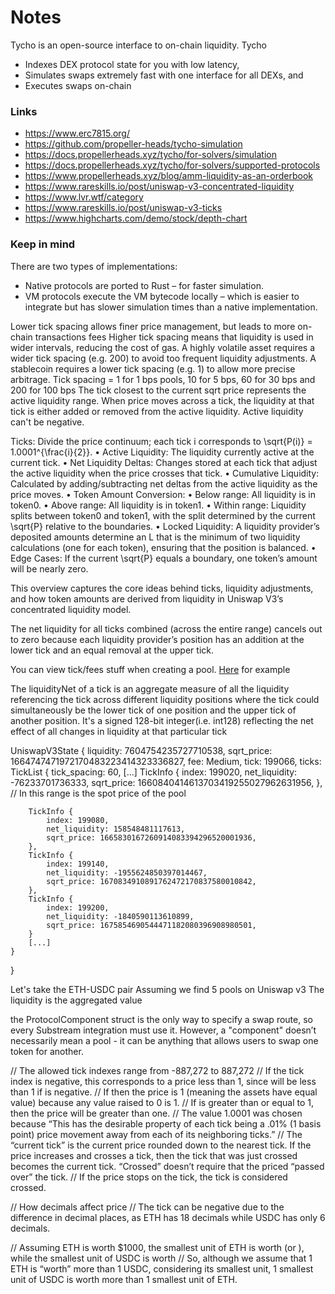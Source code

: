 # Notes

Tycho is an open-source interface to on-chain liquidity. Tycho
- Indexes DEX protocol state for you with low latency,
- Simulates swaps extremely fast with one interface for all DEXs, and  
- Executes swaps on-chain

### Links

- https://www.erc7815.org/
- https://github.com/propeller-heads/tycho-simulation
- https://docs.propellerheads.xyz/tycho/for-solvers/simulation
- https://docs.propellerheads.xyz/tycho/for-solvers/supported-protocols
- https://www.propellerheads.xyz/blog/amm-liquidity-as-an-orderbook
- https://www.rareskills.io/post/uniswap-v3-concentrated-liquidity
- https://www.lvr.wtf/category
- https://www.rareskills.io/post/uniswap-v3-ticks
- https://www.highcharts.com/demo/stock/depth-chart

### Keep in mind

There are two types of implementations:
- Native protocols are ported to Rust – for faster simulation.
- VM protocols execute the VM bytecode locally – which is easier to integrate but has slower simulation times than a native implementation.


Lower tick spacing allows finer price management, but leads to more on-chain transactions fees
Higher tick spacing means that liquidity is used in wider intervals, reducing the cost of gas.
A highly volatile asset requires a wider tick spacing (e.g. 200) to avoid too frequent liquidity adjustments.
A stablecoin requires a lower tick spacing (e.g. 1) to allow more precise arbitrage.
Tick spacing = 1 for 1 bps pools, 10 for 5 bps, 60 for 30 bps and 200 for 100 bps
The tick closest to the current sqrt price represents the active liquidity range.
When price moves across a tick, the liquidity at that tick is either added or removed from the active liquidity.
Active liquidity can't be negative.

Ticks: Divide the price continuum; each tick i corresponds to \sqrt{P(i)} = 1.0001^{\frac{i}{2}}.
	•	Active Liquidity: The liquidity currently active at the current tick.
	•	Net Liquidity Deltas: Changes stored at each tick that adjust the active liquidity when the price crosses that tick.
	•	Cumulative Liquidity: Calculated by adding/subtracting net deltas from the active liquidity as the price moves.
	•	Token Amount Conversion:
	•	Below range: All liquidity is in token0.
	•	Above range: All liquidity is in token1.
	•	Within range: Liquidity splits between token0 and token1, with the split determined by the current \sqrt{P} relative to the boundaries.
	•	Locked Liquidity: A liquidity provider’s deposited amounts determine an L that is the minimum of two liquidity calculations (one for each token), ensuring that the position is balanced.
	•	Edge Cases:
If the current \sqrt{P} equals a boundary, one token’s amount will be nearly zero.

This overview captures the core ideas behind ticks, liquidity adjustments, and how token amounts are derived from liquidity in Uniswap V3’s concentrated liquidity model.

The net liquidity for all ticks combined (across the entire range) cancels out to zero because each liquidity provider’s position has an addition at the lower tick and an equal removal at the upper tick.

You can view tick/fees stuff when creating a pool.
[Here](https://app.uniswap.org/positions/create/v3?currencyA=0xA0b86991c6218b36c1d19D4a2e9Eb0cE3606eB48&currencyB=0xdAC17F958D2ee523a2206206994597C13D831ec7&chain=ethereum) for example

The liquidityNet of a tick is an aggregate measure of all the liquidity referencing the tick across different liquidity positions where the tick could simultaneously be the lower tick of one position and the upper tick of another position. It's a signed 128-bit integer(i.e. int128) reflecting the net effect of all changes in liquidity at that particular tick

UniswapV3State {
    liquidity: 7604754235727710538,
    sqrt_price: 1664747471972170483223414323336827,
    fee: Medium,
    tick: 199066,
    ticks: TickList {
        tick_spacing: 60,
        [...]
        TickInfo {
            index: 199020,
            net_liquidity: -76233701736333,
            sqrt_price: 1660840414613703419255027962631956,
        },
        // In this range is the spot price of the pool

        TickInfo {
            index: 199080,
            net_liquidity: 158548481117613,
            sqrt_price: 1665830167260914083394296520001936,
        },
        TickInfo {
            index: 199140,
            net_liquidity: -1955624850397014467,
            sqrt_price: 1670834910891762472170837580010842,
        },
        TickInfo {
            index: 199200,
            net_liquidity: -1840590113610899,
            sqrt_price: 1675854690544471182080396908980501,
        }
        [...]
    }
}


Let's take the ETH-USDC pair
Assuming we find 5 pools on Uniswap v3
The liquidity is the aggregated value


the ProtocolComponent struct is the only way to specify a swap route, so every Substream integration must use it. However, a "component" doesn’t necessarily mean a pool - it can be anything that allows users to swap one token for another.  

// The allowed tick indexes range from -887,272 to 887,272
// If the tick index is negative, this corresponds to a price less than 1, since  will be less than 1 if is negative.
// If then the price is 1 (meaning the assets have equal value) because any value raised to 0 is 1.
// If is greater than or equal to 1, then the price will be greater than one.
// The value 1.0001 was chosen because “This has the desirable property of each tick being a .01% (1 basis point) price movement away from each of its neighboring ticks.”
// The “current tick” is the current price rounded down to the nearest tick. If the price increases and crosses a tick, then the tick that was just crossed becomes the current tick. “Crossed” doesn’t require that the priced “passed over” the tick.
// If the price stops on the tick, the tick is considered crossed.

// How decimals affect price
// The tick can be negative due to the difference in decimal places, as ETH has 18 decimals while USDC has only 6 decimals.

// Assuming ETH is worth $1000, the smallest unit of ETH is worth (or ), while the smallest unit of USDC is worth
// So, although we assume that 1 ETH is “worth” more than 1 USDC, considering its smallest unit, 1 smallest unit of USDC is worth more than 1 smallest unit of ETH.
